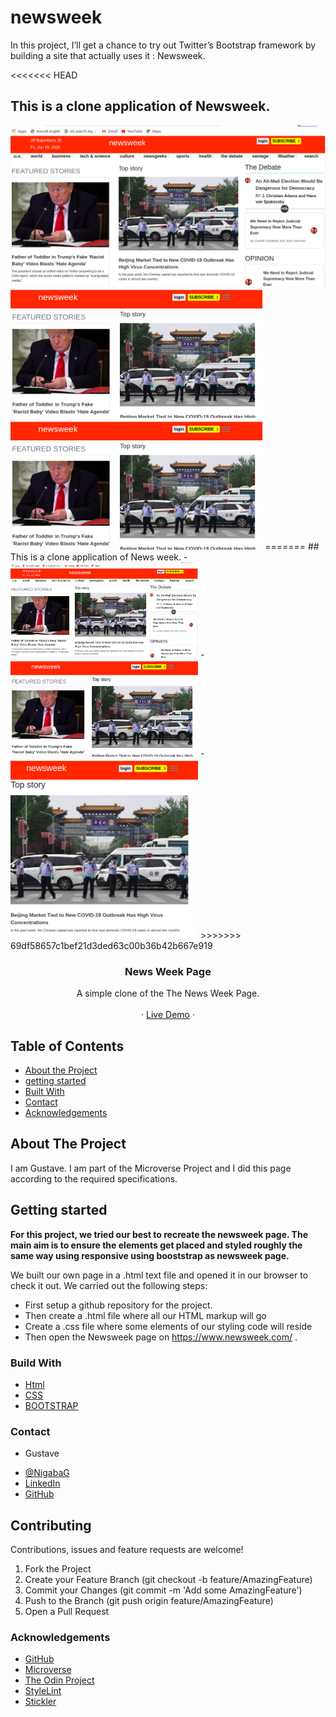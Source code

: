 # newsweek
In this project, I’ll get a chance to try out Twitter’s Bootstrap framework by building a site that actually uses it :  Newsweek.

<!-- PROJECT LOGO -->
<<<<<<< HEAD
## This is a clone application of Newsweek.
<img src="images/scren1.png" width="700px"> 
<img src="images/scren2.png" width="80%"> 
<img src="images/scren2.png" width="80%"> 
=======
## This is a clone application of News week.
- <img src="images/scren1.png" width="300"> 
- <img src="images/scren2.png" width="300"> 
- <img src="images/screen3.png" width="300"> 
>>>>>>> 69df58657c1bef21d3ded63c00b36b42b667e919
<br />
<p align="center">
   <h3 align="center">News Week Page</h3>

  <p align="center">
    A simple clone of the The News Week Page.
    <br />    
    <br />
    ·
     <a href="https://raw.githack.com/Guy-Gustave/newsweek/feature-branch/index.html ">Live Demo</a>
    ·    
  </p>
</p>

<!-- TABLE OF CONTENTS -->
## Table of Contents

* [About the Project](#about-the-project)
* [getting started](#getting_started)
* [Built With](#built-with)
* [Contact](#contact)
* [Acknowledgements](#acknowledgements)



<!-- ABOUT THE PROJECT -->
## About The Project

  I am Gustave. I am part of the Microverse Project and I did this page according to the required specifications.  

## Getting started
**For this project, we tried our best to recreate the newsweek page. The main aim is to ensure the elements get placed and styled roughly the same way using responsive using booststrap as newsweek page.**

We built our own page in a .html text file and opened it in our browser to check it out. We carried out the following steps:
  - First setup a github repository for the project.
  - Then create a .html file where all our HTML markup will go
  - Create a .css file where some elements of our styling code will reside
  - Then open the Newsweek page on https://www.newsweek.com/  .


### Build With

* [Html]()
* [CSS]()
* [BOOTSTRAP]()


### Contact
* Gustave 
- [@NigabaG](https://twitter.com/GSakubu)  
- [LinkedIn](https://www.linkedin.com/in/guy-gustave-nigaba-7988ba181/) 
- [GitHub](https://github.com/WCanirinka)

## Contributing
Contributions, issues and feature requests are welcome!

   1. Fork the Project
   2. Create your Feature Branch (git checkout -b feature/AmazingFeature)
   3. Commit your Changes (git commit -m 'Add some AmazingFeature')
   4. Push to the Branch (git push origin feature/AmazingFeature)
   5. Open a Pull Request

### Acknowledgements

* [GitHub](https://github.com)
* [Microverse](https://www.microverse.org/)
* [The Odin Project](https://www.theodinproject.com/courses/html5-and-css3/lessons/embedding-images-and-video#introduction)
* [StyleLint]()
* [Stickler]()


